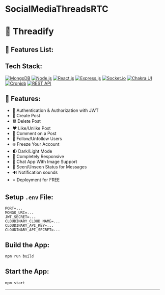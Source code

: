 # SocialMediaThreadsRTC


# 🌟 Threadify

## 🌟 Features List:

## Tech Stack:
[![MongoDB](https://img.shields.io/badge/MongoDB-47A248?style=for-the-badge&logo=mongodb&logoColor=white&style=plastic)](https://www.mongodb.com/)
[![Node.js](https://img.shields.io/badge/Node.js-339933?style=for-the-badge&logo=nodedotjs&logoColor=white&style=plastic)](https://nodejs.org/)
[![React.js](https://img.shields.io/badge/React.js-61DAFB?style=for-the-badge&logo=react&logoColor=white&style=plastic)](https://reactjs.org/)
[![Express.js](https://img.shields.io/badge/Express.js-000000?style=for-the-badge&logo=express&logoColor=white&style=plastic)](https://expressjs.com/)
[![Socket.io](https://img.shields.io/badge/Socket.io-010101?style=for-the-badge&logo=socketdotio&logoColor=white&style=plastic)](https://socket.io/)
[![Chakra UI](https://img.shields.io/badge/Chakra_UI-319795?style=for-the-badge&logo=chakra-ui&logoColor=white&style=plastic)](https://chakra-ui.com/)
[![Cronjob](https://img.shields.io/badge/Cronjob-000000?style=for-the-badge&style=plastic)](https://en.wikipedia.org/wiki/Cron)
[![REST API](https://img.shields.io/badge/REST_API-FFCA28?style=for-the-badge&logo=api&logoColor=white&style=plastic)](https://restfulapi.net/)

## 🌟 Features:
- 🎃 Authentication & Authorization with JWT
- 📝 Create Post
- 🗑️ Delete Post
- ❤️ Like/Unlike Post
- 💬 Comment on a Post
- 👥 Follow/Unfollow Users
- ❄️ Freeze Your Account
- 🌓 Dark/Light Mode
- 📱 Completely Responsive
- 💬 Chat App With Image Support
- 👀 Seen/Unseen Status for Messages
- 🔊 Notification sounds
- ⭐ Deployment for FREE

## Setup `.env` File:
```plaintext
PORT=...
MONGO_URI=...
JWT_SECRET=...
CLOUDINARY_CLOUD_NAME=...
CLOUDINARY_API_KEY=...
CLOUDINARY_API_SECRET=...
```

## Build the App:
```sh
npm run build
```

## Start the App:
```sh
npm start
```

---

